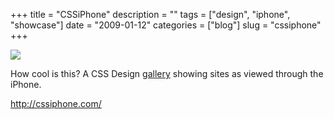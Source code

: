 +++
title = "CSSiPhone"
description = ""
tags = ["design", "iphone", "showcase"]
date = "2009-01-12"
categories = ["blog"]
slug = "cssiphone"
+++



  <div class="notebook-screenshot"><a href="http://cssiphone.com/"><img src="//konigi.com/media/bluga/wt496b2cce818dc.jpg"/></a></div><p>How cool is this? A CSS Design <a href="http://cssiphone.com/">gallery</a> showing sites as viewed through the iPhone. </p>
    
  <a href="http://cssiphone.com/">http://cssiphone.com/</a>
